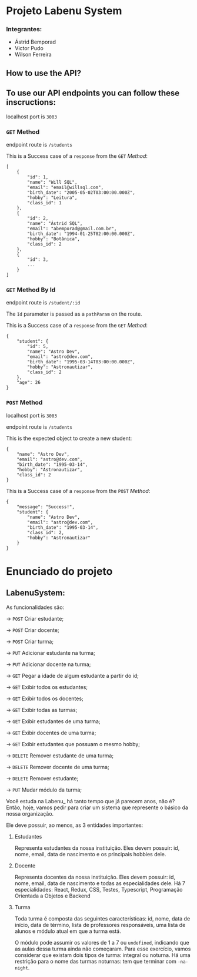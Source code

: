 # Projeto Labenu System
### Integrantes:
- Ástrid Bemporad
- Victor Pudo
- Wilson Ferreira


## How to use the API?
## To use our API endpoints you can follow these inscructions:
localhost port is `3003`

### `GET` Method
endpoint route is `/students`

This is a Success case of a `response` from the `GET` _Method_:
```
[
    {
        "id": 1,
        "name": "Will SQL",
        "email": "email@willsql.com",
        "birth_date": "2005-05-02T03:00:00.000Z",
        "hobby": "Leitura",
        "class_id": 1
    },
    {
        "id": 2,
        "name": "Ástrid SQL",
        "email": "abemporad@gmail.com.br",
        "birth_date": "1994-01-25T02:00:00.000Z",
        "hobby": "Botânica",
        "class_id": 2
    },
    {
        "id": 3,
        ...
    }
]
```

### `GET` Method By Id
endpoint route is `/student/:id`

The `Id` parameter is passed as a `pathParam` on the route.

This is a Success case of a `response` from the `GET` _Method_:
```
{
    "student": {
        "id": 5,
        "name": "Astro Dev",
        "email": "astro@dev.com",
        "birth_date": "1995-03-14T03:00:00.000Z",
        "hobby": "Astronautizar",
        "class_id": 2
    },
    "age": 26
}
```

### `POST` Method
localhost port is `3003`

endpoint route is `/students`

This is the expected object to create a new student:
```
{
    "name": "Astro Dev",
    "email": "astro@dev.com",
    "birth_date": "1995-03-14",
    "hobby": "Astronautizar",
    "class_id": 2
}
```

This is a Success case of a `response` from the `POST` _Method_:
```
{
    "message": "Success!",
    "student": {
        "name": "Astro Dev",
        "email": "astro@dev.com",
        "birth_date": "1995-03-14",
        "class_id": 2,
        "hobby": "Astronautizar"
    }
}
```

# Enunciado do projeto
## LabenuSystem:

As funcionalidades são:

→ `POST` Criar estudante;

→ `POST` Criar docente;

→ `POST` Criar turma;

→ `PUT` Adicionar estudante na turma;

→ `PUT` Adicionar docente na turma;

→ `GET` Pegar a idade de algum estudante a partir do id;

→ `GET` Exibir todos os estudantes;

→ `GET` Exibir todos os docentes;

→ `GET` Exibir todas as turmas;

→ `GET` Exibir estudantes de uma turma;

→ `GET` Exibir docentes de uma turma;

→ `GET` Exibir estudantes que possuam o mesmo hobby;

→ `DELETE` Remover estudante de uma turma;

→ `DELETE` Remover docente de uma turma;

→ `DELETE` Remover estudante;

→ `PUT` Mudar módulo da turma;


Você estuda na Labenu_ há tanto tempo que já parecem anos, não é? Então, hoje, vamos pedir para criar um sistema que represente o básico da nossa organização. 

Ele deve possuir, ao menos, as 3 entidades importantes:

1. Estudantes 

    Representa estudantes da nossa instituição. Eles devem possuir: id, nome, email, data de nascimento e os principais hobbies dele. 

2. Docente

    Representa docentes da nossa instituição. Eles devem possuir: id, nome, email, data de nascimento e todas as especialidades dele. Há 7 especialidades: React, Redux, CSS, Testes, Typescript, Programação Orientada a Objetos e Backend

3. Turma

    Toda turma é composta das seguintes características: id, nome, data de início, data de término, lista de professores responsáveis, uma lista de alunos e módulo atual em que a turma está.

    O módulo pode assumir os valores de 1 a 7 ou `undefined`, indicando que as aulas dessa turma ainda não começaram. Para esse exercício, vamos considerar que existam dois tipos de turma: integral ou noturna. Há uma restrição para o nome das turmas noturnas: tem que terminar com `-na-night`.

